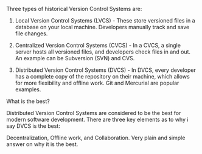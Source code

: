 Three types of historical Version Control Systems are:

1. Local Version Control Systems (LVCS) - These store versioned files in a database on your local machine. Developers manually track and save file changes.

2. Centralized Version Control Systems (CVCS) - In a CVCS, a single server hosts all versioned files, and developers check files in and out. An example can be Subversion (SVN) and CVS.

3. Distributed Version Control Systems (DVCS) - In DVCS, every developer has a complete copy of the repository on their machine, which allows for more flexibility and offline work. Git and Mercurial are popular examples.


What is the best?

Distributed Version Control Systems are considered to be the best for modern software development. There are three key elements as to why i say DVCS is the best:

Decentralization, Offline work, and Collaboration. Very plain and simple answer on why it is the best.